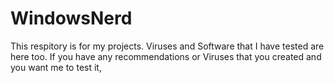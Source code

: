 # WindowsNerd
This respitory is for my projects. Viruses and Software that I have tested are here too. If you have any recommendations or Viruses that you created and you want me to test it,
